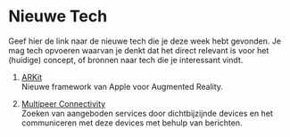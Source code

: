 Nieuwe Tech 
===========

Geef hier de link naar de nieuwe tech die je deze week hebt gevonden.
Je mag tech opvoeren waarvan je denkt dat het direct relevant is voor het (huidige) concept, of bronnen naar tech die je interessant vindt.

1. [ARKit](https://developer.apple.com/arkit/)  
Nieuwe framework van Apple voor Augmented Reality. 

2. [Multipeer Connectivity](https://developer.apple.com/documentation/multipeerconnectivity)  
Zoeken van aangeboden services door dichtbijzijnde devices en het communiceren met deze devices met behulp van berichten.